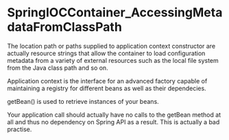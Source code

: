 # SpringIOCContainer_AccessingMetadataFromClassPath

The location path or paths supplied to application context constructor are actually resource strings that allow the container to load configuration metadata from a variety of external resources such as the local file system from the Java class path and so on.

Application context is the interface for an advanced factory capable of maintaining a registry for different beans as well as their dependecies.

getBean() is used to retrieve instances of your beans.

Your application call should actually have no calls to the getBean method at all and thus no dependency on Spring API as a result. This is actually a bad practise.
 

